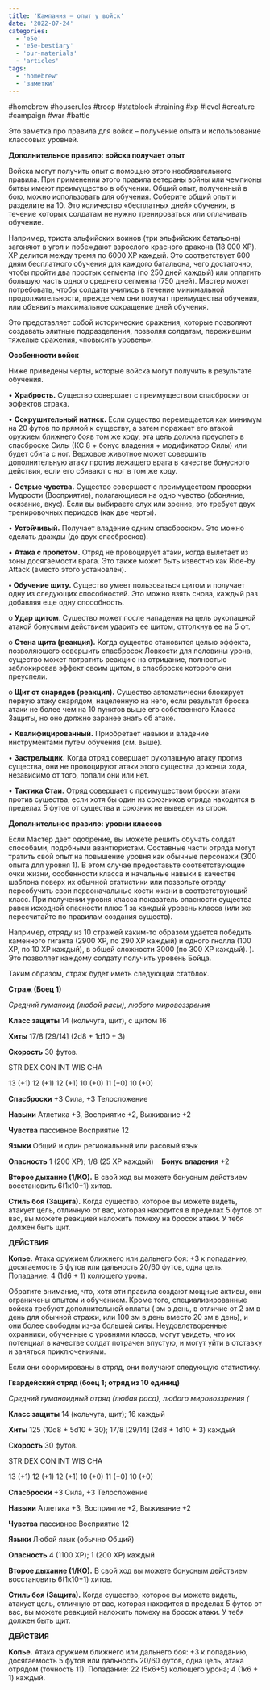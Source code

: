 ```yaml
---
title: 'Кампания – опыт у войск'
date: '2022-07-24'
categories:
  - 'e5e'
  - 'e5e-bestiary'
  - 'our-materials'
  - 'articles'
tags:
  - 'homebrew'
  - 'заметки'
---
```


#homebrew #houserules #troop #statblock #training #xp #level #creature #campaign #war #battle

Это заметка про правила для войск – получение опыта и использование классовых уровней.

**Дополнительное правило: войска получает опыт**

Войска могут получить опыт с помощью этого необязательного правила. При применении этого правила ветераны войны или чемпионы битвы имеют преимущество в обучении. Общий опыт, полученный в бою, можно использовать для обучения. Соберите общий опыт и разделите на 10. Это количество «бесплатных дней» обучения, в течение которых солдатам не нужно тренироваться или оплачивать обучение.

Например, триста эльфийских воинов (три эльфийских батальона) загоняют в угол и побеждают взрослого красного дракона (18 000 XP). XP делится между тремя по 6000 XP каждый. Это соответствует 600 дням бесплатного обучения для каждого батальона, чего достаточно, чтобы пройти два простых сегмента (по 250 дней каждый) или оплатить большую часть одного среднего сегмента (750 дней). Мастер может потребовать, чтобы солдаты учились в течение минимальной продолжительности, прежде чем они получат преимущества обучения, или объявить максимальное сокращение дней обучения.

Это представляет собой исторические сражения, которые позволяют создавать элитные подразделения, позволяя солдатам, пережившим тяжелые сражения, «повысить уровень».

**Особенности войск**

Ниже приведены черты, которые войска могут получить в результате обучения.

• **Храбрость.** Существо совершает с преимуществом спасброски от эффектов страха.

• **Сокрушительный натиск.** Если существо перемещается как минимум на 20 футов по прямой к существу, а затем поражает его атакой оружием ближнего бояв том же ходу, эта цель должна преуспеть в спасброске Силы (КС 8 + бонус владения + модификатор Силы) или будет сбита с ног. Верховое животное может совершить дополнительную атаку против лежащего врага в качестве бонусного действия, если его сбивают с ног в том же ходу.

• **Острые чувства.** Существо совершает с преимуществом проверки Мудрости (Восприятие), полагающиеся на одно чувство (обоняние, осязание, вкус). Если вы выбираете слух или зрение, это требует двух тренировочных периодов (как две черты).

• **Устойчивый.** Получает владение одним спасброском. Это можно сделать дважды (до двух спасбросков).

• **Атака с пролетом.** Отряд не провоцирует атаки, когда вылетает из зоны досягаемости врага. Это также может быть известно как Ride-by Attack (вместо этого установлен).

**• Обучение щиту.** Существо умеет пользоваться щитом и получает одну из следующих способностей. Это можно взять снова, каждый раз добавляя еще одну способность.

о **Удар щитом**. Существо может после нападения на цель рукопашной атакой бонусным действием ударить ее щитом, оттолкнув ее на 5 фт.

o **Стена щита (реакция).** Когда существо становится целью эффекта, позволяющего совершить спасбросок Ловкости для половины урона, существо может потратить реакцию на отрицание, полностью заблокировав эффект своим щитом, в спасброске которого они преуспели.

o **Щит от снарядов (реакция).** Существо автоматически блокирует первую атаку снарядом, нацеленную на него, если результат броска атаки не более чем на 10 пунктов выше его собственного Класса Защиты, но оно должно заранее знать об атаке.

• **Квалифицированный.** Приобретает навыки и владение инструментами путем обучения (см. выше).

• **Застрельщик.** Когда отряд совершает рукопашную атаку против существа, они не провоцируют атаки этого существа до конца хода, независимо от того, попали они или нет.

• **Тактика Стаи.** Отряд совершает с преимуществом броски атаки против существа, если хотя бы один из союзников отряда находится в пределах 5 футов от существа и союзник не выведен из строя.

**Дополнительное правило: уровни классов**

Если Мастер дает одобрение, вы можете решить обучать солдат способами, подобными авантюристам. Составные части отряда могут тратить свой опыт на повышение уровня как обычные персонажи (300 опыта для уровня 1). В этом случае предоставьте соответствующие очки жизни, особенности класса и начальные навыки в качестве шаблона поверх их обычной статистики или позвольте отряду переобучить свои первоначальные кости жизни в соответствующий класс. При получении уровня класса показатель опасности существа равен исходной опасности плюс 1 за каждый уровень класса (или же пересчитайте по правилам создания существ).

Например, отряду из 10 стражей каким-то образом удается победить каменного гиганта (2900 XP, по 290 XP каждый) и одного гнолла (100 XP, по 10 XP каждый), в общей сложности 3000 (по 300 XP каждый). ). Это позволяет каждому солдату получить уровень Бойца.

Таким образом, страж будет иметь следующий статблок.

**Страж (Боец 1)**

_Средний гуманоид (любой расы), любого мировоззрения_

**Класс защиты** 14 (кольчуга, щит), с щитом 16

**Хиты** 17/8 \[29/14\] (2d8 + 1d10 + 3)

**Скорость** 30 футов.

STR DEX CON INT WIS CHA

13 (+1) 12 (+1) 12 (+1) 10 (+0) 11 (+0) 10 (+0)

**Спасброски** +3 Сила, +3 Телосложение

**Навыки** Атлетика +3, Восприятие +2, Выживание +2

**Чувства** пассивное Восприятие 12

**Языки** Общий и один региональный или расовый язык

**Опасность** 1 (200 XP); 1/8 (25 XP каждый)    **Бонус владения** +2

**Второе дыхание (1/КО).** В свой ход вы можете бонусным действием восстановить 6(1к10+1) хитов.

**Стиль боя (Защита).** Когда существо, которое вы можете видеть, атакует цель, отличную от вас, которая находится в пределах 5 футов от вас, вы можете реакцией наложить помеху на бросок атаки. У тебя должен быть щит.

**ДЕЙСТВИЯ**

**Копье.** Атака оружием ближнего или дальнего боя: +3 к попаданию, досягаемость 5 футов или дальность 20/60 футов, одна цель. Попадание: 4 (1d6 + 1) колющего урона.



Обратите внимание, что, хотя эти правила создают мощные активы, они ограничены опытом и обучением. Кроме того, специализированные войска требуют дополнительной оплаты ( зм в день, в отличие от 2 зм в день для обычной стражи, или 100 зм в день вместо 20 зм в день), и они более свободны из-за большей силы. Неудовлетворенные охранники, обученные с уровнями класса, могут увидеть, что их потенциал в качестве солдат потрачен впустую, и могут уйти в отставку и заняться приключениями.

Если они сформированы в отряд, они получают следующую статистику.

**Гвардейский отряд (боец 1; отряд из 10 единиц)**

_Средний гуманоидный отряд (любая раса), любого мировоззрения (_

**Класс защиты** 14 (кольчуга, щит); 16 каждый

**Хиты** 125 (10d8 + 5d10 + 30); 17/8 \[29/14\] (2d8 + 1d10 + 3) каждый

С**корость** 30 футов.

STR DEX CON INT WIS CHA

13 (+1) 12 (+1) 12 (+1) 10 (+0) 11 (+0) 10 (+0)

**Спасброски** +3 Сила, +3 Телосложение

**Навыки** Атлетика +3, Восприятие +2, Выживание +2

**Чувства** пассивное Восприятие 12

**Языки** Любой язык (обычно Общий)

**Опасность** 4 (1100 XP); 1 (200 XP) каждый

**Второе дыхание (1/КО).** В свой ход вы можете бонусным действием восстановить 6(1к10+1) хитов.

**Стиль боя (Защита).** Когда существо, которое вы можете видеть, атакует цель, отличную от вас, которая находится в пределах 5 футов от вас, вы можете реакцией наложить помеху на бросок атаки. У тебя должен быть щит.

**ДЕЙСТВИЯ**

**Копье.** Атака оружием ближнего или дальнего боя: +3 к попаданию, досягаемость 5 футов или дальность 20/60 футов, одна цель, атака отрядом (точность 11). Попадание: 22 (5к6+5) колющего урона; 4 (1к6 + 1) каждый.
